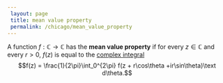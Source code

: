 ```yaml
---
 layout: page
 title: mean value property
 permalink: /chicago/mean_value_property
---
```

A function $f:\mathbb C\to \mathbb C$ has the **mean value property** if for every $z\in \mathbb C$ and every $r>0$, $f(z)$ is equal to the [complex integral](https://mathgloss.github.io/MathGloss/complex_integral) $$f(z) = \frac{1}{2\pi}\int_0^{2\pi} f(z + r\cos\theta +ir\sin\theta)\text d\theta.$$